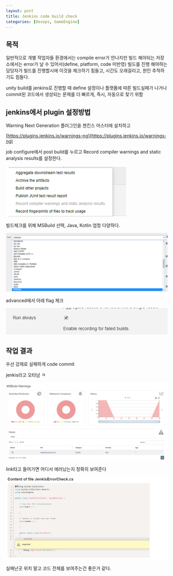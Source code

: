 ```yaml
---
layout: post
title: Jenkins code build check
categories: [Devops, GameEngine]
---
```


## 목적

일반적으로 개별 작업자들 환경에서는 compile error가 안나지만 빌드 해야되는 저장소에서는 error가 날 수 있어서(define, platform, code 미반영)
빌드를 진행 해야하는 담당자가 빌드를 진행할시에 이것을 체크하기 힘들고, 시간도 오래걸리고, 원인 추적하기도 힘들다.

unity build를 jenkins로 진행할 때 define 설정이나 플랫폼에 따른 빌드실패가 나거나 commit된 코드에서 생성되는 문제를 더 빠르게, 즉시, 자동으로 찾기 위함


## jenkins에서 plugin 설정방법


Warning Next Generation 플러그인을 젠킨스 마스터에 설치하고

[https://plugins.jenkins.io/warnings-ng](https://plugins.jenkins.io/warnings-ng)

job configure에서 post build를 누르고 Record compiler warnings and static analysis results를 설정한다.


![](/assets/images/2020-01-16-Jenkins%20code%20build%20check/2020-01-16-18-04-01.png)


빌드체크를 위해 MSBuild 선택, Java, Kotlin  엄청 다양하다.

![](/assets/images/2020-01-16-Jenkins%20code%20build%20check/2020-01-16-18-05-10.png)


advanced에서 아래 flag 체크

![](/assets/images/2020-01-16-Jenkins%20code%20build%20check/2020-01-16-18-05-36.png)


## 작업 결과

우선 강제로 실패하게 code commit

jenkis라고 오타남 ㅋ

![](/assets/images/2020-01-16-Jenkins%20code%20build%20check/2020-01-16-18-07-59.png)


link타고 들어가면 어디서 에러났는지 정확히 보여준다

![](/assets/images/2020-01-16-Jenkins%20code%20build%20check/2020-01-16-18-09-14.png)


실패난곳 위치 말고 코드 전체를 보여주는건 좋은거 같다.
